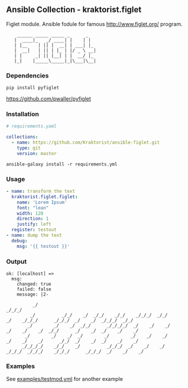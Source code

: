 ## Ansible Collection - kraktorist.figlet

Figlet module. Ansible fodule for famous http://www.figlet.org/ program.

```
    ______ _____ _____ _      _
   |  ____|_   _/ ____| |    | |
   | |__    | || |  __| | ___| |_
   |  __|   | || | |_ | |/ _ \ __|
   | |     _| || |__| | |  __/ |_
   |_|    |_____\_____|_|\___|\__|

```

### Dependencies

```
pip install pyfiglet
```

https://github.com/pwaller/pyfiglet

### Installation

```yaml
# requirements.yaml

collections:
  - name: https://github.com/Kraktorist/ansible-figlet.git
    type: git
    version: master
```

```console
ansible-galaxy install -r requirements.yml
```

### Usage

```yaml
- name: transform the text
  kraktorist.figlet.figlet:
    name: 'Lorem Ipsum'
    font: "lean"
    width: 120
    direction: 1
    justify: left
  register: testout
- name: dump the text
  debug:
    msg: '{{ testout }}'
```

### Output

```
ok: [localhost] => 
  msg:
    changed: true
    failed: false
    message: |2-
  
          _/                                                          _/_/_/
         _/          _/_/    _/  _/_/    _/_/    _/_/_/  _/_/          _/    _/_/_/      _/_/_/  _/    _/  _/_/_/  _/_/
        _/        _/    _/  _/_/      _/_/_/_/  _/    _/    _/        _/    _/    _/  _/_/      _/    _/  _/    _/    _/
       _/        _/    _/  _/        _/        _/    _/    _/        _/    _/    _/      _/_/  _/    _/  _/    _/    _/
      _/_/_/_/    _/_/    _/          _/_/_/  _/    _/    _/      _/_/_/  _/_/_/    _/_/_/      _/_/_/  _/    _/    _/

```

### Examples

See [examples/testmod.yml](examples/testmod.yml) for another example